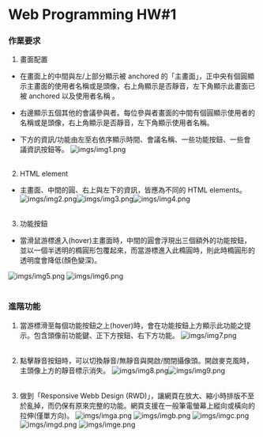 # Web Programming HW#1

### 作業要求
1. 畫面配置
* 在畫⾯上的中間與左/上部分顯⽰被 anchored 的「主畫⾯」，正中央有個圓顯⽰主畫⾯的使⽤者名稱或是頭像，右上⾓顯⽰是否靜⾳，左下⾓顯⽰此畫⾯已被 anchored 以及使⽤者名稱 。

* 右邊顯⽰五個其他的會議參與者。每位參與者畫⾯的中間有個圓顯⽰使⽤者的名稱或是頭像，右上⾓顯⽰是否靜⾳，左下⾓顯⽰使⽤者名稱。

* 下⽅的資訊/功能由左⾄右依序顯⽰時間、會議名稱、⼀些功能按鈕、⼀些會議資訊按鈕等。
    ![imgs/img1.png](imgs/img1.png)
</br><br>

2. HTML element
* 主畫⾯、中間的圓、右上與左下的資訊，皆應為不同的 HTML elements。
![imgs/img2.png](imgs/img2.png)![imgs/img3.png](imgs/img3.png)![imgs/img4.png](imgs/img4.png)
</br><br>

3. 功能按鈕
* 當滑鼠游標進入(hover)主畫⾯時，中間的圓會浮現出三個額外的功能按鈕，並以⼀個半透明的橢圓形包覆起來，⽽當游標進入此橢圓時，則此時橢圓形的透明度會降低(顏⾊變深)。

![imgs/img5.png](imgs/img5.png)
![imgs/img6.png](imgs/img6.png)
</br><br>

### 進階功能
1. 當游標滑⾄每個功能按鈕之上(hover)時，會在功能按鈕上⽅顯⽰此功能之提⽰。包含頭像前功能鍵、正下方按鈕、右下方功能。
![imgs/img7.png](imgs/img7.png)
</br><br>

2. 點擊靜⾳按鈕時，可以切換靜⾳/無靜⾳與開啟/關閉攝像頭。開啟麥克風時，主頭像上方的靜音標示消失。
![imgs/img8.png](imgs/img8.png)![imgs/img9.png](imgs/img9.png)
</br><br>

3. 做到「Responsive Webb Design (RWD)」，讓網⾴在放⼤、縮⼩時排版不⾄於亂掉，⽽仍保有原來完整的功能。網頁支援在一般筆電螢幕上縱向或橫向的拉伸(僅單方向)。
![imgs/imga.png](imgs/imga.png)
![imgs/imgb.png](imgs/imgb.png)
![imgs/imgc.png](imgs/imgc.png)
![imgs/imgd.png](imgs/imgd.png)
![imgs/imge.png](imgs/imge.png)